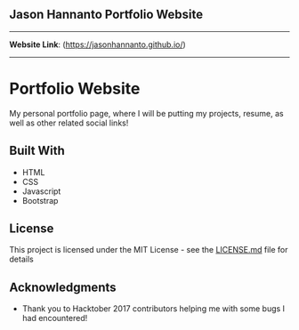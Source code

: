 ## **Jason Hannanto Portfolio Website**
---

**Website Link**: (https://jasonhannanto.github.io/)

---
# Portfolio Website

My personal portfolio page, where I will be putting my projects, resume, as well as other related social links! 

## Built With

* HTML
* CSS
* Javascript
* Bootstrap

## License

This project is licensed under the MIT License - see the [LICENSE.md](LICENSE.md) file for details

## Acknowledgments

* Thank you to Hacktober 2017 contributors helping me with some bugs I had encountered!

